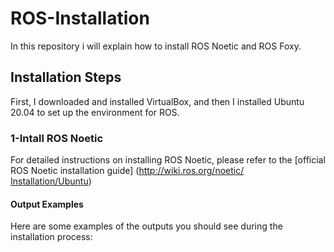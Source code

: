 # ROS-Installation
In this repository i will explain how to install ROS Noetic and ROS Foxy. 
## Installation Steps
First, I downloaded and installed VirtualBox, and then I installed Ubuntu 20.04 to set up the environment for ROS.
### 1-Intall ROS Noetic
For detailed instructions on installing ROS Noetic, please refer to the [official ROS Noetic installation guide] ([http://wiki.ros.org/noetic/ Installation/Ubuntu](https://wiki.ros.org/noetic/Installation/Ubuntu))
 #### Output Examples
 Here are some examples of the outputs you should see during the installation process:
